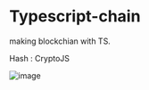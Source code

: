 # Typescript-chain

making blockchian with TS. 

Hash : CryptoJS

![image](https://user-images.githubusercontent.com/39648707/102086397-5e4d4380-3e5b-11eb-88fc-167214cd298d.png)
